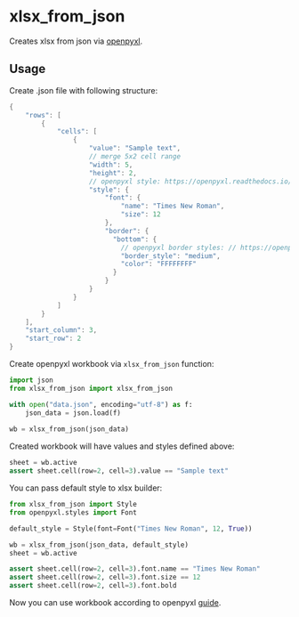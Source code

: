 # xlsx_from_json

Creates xlsx from json via [openpyxl](https://openpyxl.readthedocs.io/en/latest/index.html).

## Usage

Create .json file with following structure:

```java
{
    "rows": [
        {
            "cells": [
                {
                    "value": "Sample text",
                    // merge 5x2 cell range
                    "width": 5,
                    "height": 2,
                    // openpyxl style: https://openpyxl.readthedocs.io/en/2.5/styles.html
                    "style": {
                        "font": {
                            "name": "Times New Roman",
                            "size": 12
                        },
                        "border": {
                          "bottom": {
                            // openpyxl border styles: // https://openpyxl.readthedocs.io/en/stable/_modules/openpyxl/styles/borders.html
                            "border_style": "medium",
                            "color": "FFFFFFFF"
                          }
                        }
                    }
                }
            ]
        }
    ],
    "start_column": 3,
    "start_row": 2
}
```

Create openpyxl workbook via ``xlsx_from_json`` function:

```python
import json
from xlsx_from_json import xlsx_from_json

with open("data.json", encoding="utf-8") as f:
    json_data = json.load(f)
    
wb = xlsx_from_json(json_data)
```

Created workbook will have values and styles defined above:

```python
sheet = wb.active
assert sheet.cell(row=2, cell=3).value == "Sample text"
```

You can pass default style to xlsx builder:

```python
from xlsx_from_json import Style
from openpyxl.styles import Font

default_style = Style(font=Font("Times New Roman", 12, True))

wb = xlsx_from_json(json_data, default_style)
sheet = wb.active

assert sheet.cell(row=2, cell=3).font.name == "Times New Roman"
assert sheet.cell(row=2, cell=3).font.size == 12
assert sheet.cell(row=2, cell=3).font.bold
```


Now you can use workbook according to openpyxl [guide](https://openpyxl.readthedocs.io/en/latest/usage.html).
